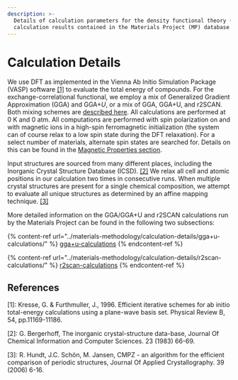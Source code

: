 ```yaml
---
description: >-
  Details of calculation parameters for the density functional theory (DFT)
  calculation results contained in the Materials Project (MP) database.
---
```


# Calculation Details

We use DFT as implemented in the Vienna Ab Initio Simulation Package (VASP) software [\[1\]](./#references) to evaluate the total energy of compounds. For the exchange-correlational functional, we employ a mix of Generalized Gradient Approximation (GGA) and GGA+_U_, or a mix of GGA, GGA+U, and r2SCAN. Both mixing schemes are [described here](../materials-methodology/thermodynamic-stability/thermodynamic-stability/).  All calculations are performed at 0 K and 0 atm. All computations are performed with spin polarization on and with magnetic ions in a high-spin ferromagnetic initialization (the system can of course relax to a low spin state during the DFT relaxation). For a select number of materials, alternate spin states are searched for. Details on this can be found in the [Magnetic Properties section](../magnetic-properties.md).

Input structures are sourced from many different places, including the Inorganic Crystal Structure Database (ICSD). [\[2\]](./#references) We relax all cell and atomic positions in our calculation two times in consecutive runs. When multiple crystal structures are present for a single chemical composition, we attempt to evaluate all unique structures as determined by an affine mapping technique. [\[3\]](./#references)

More detailed information on the GGA/GGA+U and r2SCAN calculations run by the Materials Project can be found in the following two subsections:

{% content-ref url="../materials-methodology/calculation-details/gga+u-calculations/" %}
[gga+u-calculations](../materials-methodology/calculation-details/gga+u-calculations/)
{% endcontent-ref %}

{% content-ref url="../materials-methodology/calculation-details/r2scan-calculations/" %}
[r2scan-calculations](../materials-methodology/calculation-details/r2scan-calculations/)
{% endcontent-ref %}

## References

\[1]: Kresse, G. & Furthmuller, J., 1996. Efficient iterative schemes for ab initio total-energy calculations using a plane-wave basis set. Physical Review B, 54, pp.11169-11186.

\[2]: G. Bergerhoff, The inorganic crystal-structure data-base, Journal Of Chemical Information and Computer Sciences. 23 (1983) 66-69.

\[3]: R. Hundt, J.C. Schön, M. Jansen, CMPZ - an algorithm for the efficient comparison of periodic structures, Journal Of Applied Crystallography. 39 (2006) 6-16.
